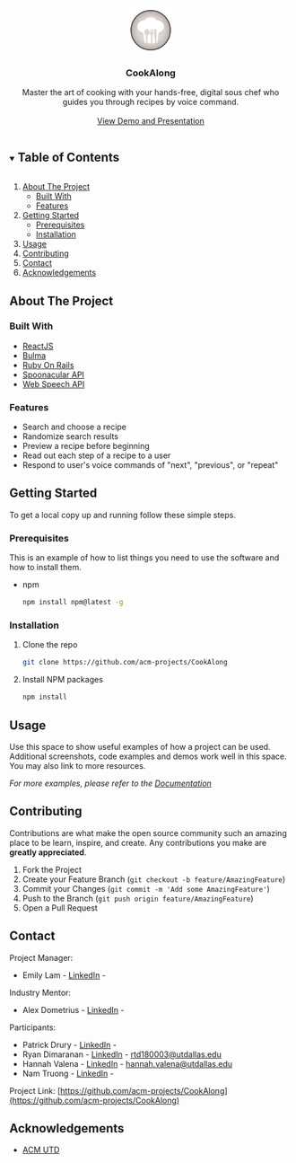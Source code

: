 <!--
*** Thanks for checking out the Best-README-Template. If you have a suggestion
*** that would make this better, please fork the repo and create a pull request
*** or simply open an issue with the tag "enhancement".
*** Thanks again! Now go create something AMAZING! :D
***
***
***
*** To avoid retyping too much info. Do a search and replace for the following:
*** github_username, repo_name, twitter_handle, email, project_title, project_description
-->

<!-- PROJECT LOGO -->
<br />
<p align="center">
  <a href="https://github.com/github_username/repo_name">
    <img src="app/assets/images/CookAlongLogo.png" alt="Logo" width="80" height="80">
  </a>

  <h3 align="center">CookAlong</h3>

  <p align="center">
    Master the art of cooking with your hands-free, digital sous chef who guides you through recipes by voice command.
    <br />
    <br />
    <a href="https://youtu.be/INW_0wNyoPo?t=5723">View Demo and Presentation</a>
  </p>
</p>



<!-- TABLE OF CONTENTS -->
<details open="open">
  <summary><h2 style="display: inline-block">Table of Contents</h2></summary>
  <ol>
    <li>
      <a href="#about-the-project">About The Project</a>
      <ul>
        <li><a href="#built-with">Built With</a></li>
        <li><a href="#features">Features</a></li>
      </ul>
    </li>
    <li>
      <a href="#getting-started">Getting Started</a>
      <ul>
        <li><a href="#prerequisites">Prerequisites</a></li>
        <li><a href="#installation">Installation</a></li>
      </ul>
    </li>
    <li><a href="#usage">Usage</a></li>
    <!-- <li><a href="#roadmap">Roadmap</a></li> -->
    <li><a href="#contributing">Contributing</a></li>
    <!-- <li><a href="#license">License</a></li> -->
    <li><a href="#contact">Contact</a></li>
    <li><a href="#acknowledgements">Acknowledgements</a></li>
  </ol>
</details>



<!-- ABOUT THE PROJECT -->
## About The Project

### Built With

* [ReactJS](https://reactjs.org/)
* [Bulma](https://bulma.io/)
* [Ruby On Rails](https://rubyonrails.org/)
* [Spoonacular API](https://spoonacular.com/food-api/)
* [Web Speech API](https://developer.mozilla.org/en-US/docs/Web/API/Web_Speech_API)

### Features

* Search and choose a recipe
* Randomize search results
* Preview a recipe before beginning
* Read out each step of a recipe to a user
* Respond to user's voice commands of "next", "previous", or "repeat"

<!-- GETTING STARTED -->
## Getting Started

To get a local copy up and running follow these simple steps.

### Prerequisites

This is an example of how to list things you need to use the software and how to install them.
* npm
  ```sh
  npm install npm@latest -g
  ```

### Installation

1. Clone the repo
   ```sh
   git clone https://github.com/acm-projects/CookAlong
   ```
2. Install NPM packages
   ```sh
   npm install
   ```

<!-- USAGE EXAMPLES -->
## Usage

Use this space to show useful examples of how a project can be used. Additional screenshots, code examples and demos work well in this space. You may also link to more resources.



_For more examples, please refer to the [Documentation](https://example.com)_



<!-- ROADMAP -->
<!-- ## Roadmap -->

<!-- See the [open issues](https://github.com/github_username/repo_name/issues) for a list of proposed features (and known issues). -->



<!-- CONTRIBUTING -->
## Contributing

Contributions are what make the open source community such an amazing place to be learn, inspire, and create. Any contributions you make are **greatly appreciated**.

1. Fork the Project
2. Create your Feature Branch (`git checkout -b feature/AmazingFeature`)
3. Commit your Changes (`git commit -m 'Add some AmazingFeature'`)
4. Push to the Branch (`git push origin feature/AmazingFeature`)
5. Open a Pull Request



<!-- LICENSE -->
<!-- ## License -->

<!-- Distributed under the MIT License. See `LICENSE` for more information. -->



<!-- CONTACT -->
## Contact
Project Manager:
* Emily Lam - [LinkedIn](https://www.linkedin.com/in/ejlam/) -

Industry Mentor:
* Alex Dometrius - [LinkedIn](https://www.linkedin.com/in/alexdometrius/) -

Participants:
* Patrick Drury - [LinkedIn](https://www.linkedin.com/in/patrick-drury/) - 
* Ryan Dimaranan - [LinkedIn](https://www.linkedin.com/in/ryan-dimaranan/) - rtd180003@utdallas.edu
* Hannah Valena - [LinkedIn](https://www.linkedin.com/in/hannah-valena/) - hannah.valena@utdallas.edu
* Nam Truong - [LinkedIn](https://www.linkedin.com/in/namtruongcs) - 


Project Link: [https://github.com/acm-projects/CookAlong](https://github.com/acm-projects/CookAlong)



<!-- ACKNOWLEDGEMENTS -->
## Acknowledgements

* [ACM UTD](https://www.acmutd.co/)





<!-- MARKDOWN LINKS & IMAGES -->
<!-- https://www.markdownguide.org/basic-syntax/#reference-style-links -->
[contributors-shield]: https://img.shields.io/github/contributors/github_username/repo.svg?style=for-the-badge
[contributors-url]: https://github.com/github_username/repo/graphs/contributors
[forks-shield]: https://img.shields.io/github/forks/github_username/repo.svg?style=for-the-badge
[forks-url]: https://github.com/github_username/repo/network/members
[stars-shield]: https://img.shields.io/github/stars/github_username/repo.svg?style=for-the-badge
[stars-url]: https://github.com/github_username/repo/stargazers
[issues-shield]: https://img.shields.io/github/issues/github_username/repo.svg?style=for-the-badge
[issues-url]: https://github.com/github_username/repo/issues
[license-shield]: https://img.shields.io/github/license/github_username/repo.svg?style=for-the-badge
[license-url]: https://github.com/github_username/repo/blob/master/LICENSE.txt
[linkedin-shield]: https://img.shields.io/badge/-LinkedIn-black.svg?style=for-the-badge&logo=linkedin&colorB=555
[linkedin-url]: https://linkedin.com/in/github_username
